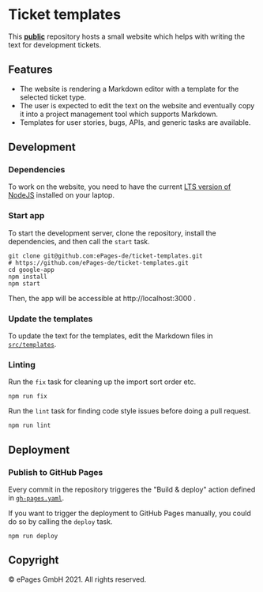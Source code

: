 # Ticket templates

This <ins>**public**</ins> repository hosts a small website which helps with writing the text for development tickets.

## Features

- The website is rendering a Markdown editor with a template for the selected ticket type.
- The user is expected to edit the text on the website and eventually copy it into a project management tool which supports Markdown.
- Templates for user stories, bugs, APIs, and generic tasks are available.

## Development

### Dependencies

To work on the website, you need to have the current [LTS version of NodeJS](https://nodejs.org/en/download/) installed on your laptop.

### Start app

To start the development server, clone the repository, install the dependencies, and then call the `start` task.

```shell
git clone git@github.com:ePages-de/ticket-templates.git
# https://github.com/ePages-de/ticket-templates.git
cd google-app
npm install
npm start
```

Then, the app will be accessible at http://localhost:3000 .

### Update the templates

To update the text for the templates, edit the Markdown files in [`src/templates`](./src/templates).

### Linting

Run the `fix` task for cleaning up the import sort order etc.

```
npm run fix
```

Run the `lint` task for finding code style issues before doing a pull request.

```
npm run lint
```

## Deployment

### Publish to GitHub Pages

Every commit in the repository triggeres the "Build & deploy" action defined in [`gh-pages.yaml`](.github/workflows/gh-pages.yaml).

If you want to trigger the deployment to GitHub Pages manually, you could do so by calling the `deploy` task.

```
npm run deploy
```

## Copyright

© ePages GmbH 2021. All rights reserved.

